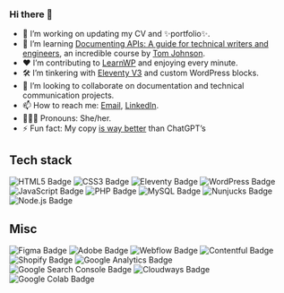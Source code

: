 ### Hi there 👋

<!--
**ironnysh/ironnysh** is a ✨ _special_ ✨ repository because its `README.md` (this file) appears on your GitHub profile.
-->

- 🧹 I’m working on updating my CV and ✨portfolio✨.
- 🧠 I’m learning [Documenting APIs: A guide for technical writers and engineers](https://idratherbewriting.com/learnapidoc/), an incredible course by [Tom Johnson](https://idratherbewriting.com/aboutme/).
- ♥️ I’m contributing to [LearnWP](https://learn.wordpress.org) and enjoying every minute.
- 🛠️ I’m tinkering with [Eleventy V3](https://www.11ty.dev/blog/canary-eleventy-v3/) and custom WordPress blocks.
- 🎯 I’m looking to collaborate on documentation and technical communication projects.
- 📫 How to reach me: [Email](mailto:ronnyshani@gmail.com), [LinkedIn](https://www.linkedin.com/in/ronny-shani/).
- 👩🏼‍💻 Pronouns: She/her.
- ⚡ Fun fact: My copy [is way better](https://tech-day.project-a.com) than ChatGPT’s

## Tech stack

![HTML5 Badge](https://img.shields.io/badge/HTML5-E34F26?logo=html5&logoColor=fff&style=flat)
![CSS3 Badge](https://img.shields.io/badge/CSS3-1572B6?logo=css3&logoColor=fff&style=flat)
![Eleventy Badge](https://img.shields.io/badge/Eleventy-000?logo=eleventy&logoColor=fff&style=flat)
![WordPress Badge](https://img.shields.io/badge/WordPress-21759B?logo=wordpress&logoColor=fff&style=flat)
![JavaScript Badge](https://img.shields.io/badge/JavaScript-F7DF1E?logo=javascript&logoColor=000&style=flat)
![PHP Badge](https://img.shields.io/badge/PHP-777BB4?logo=php&logoColor=fff&style=flat)
![MySQL Badge](https://img.shields.io/badge/MySQL-4479A1?logo=mysql&logoColor=fff&style=flat)
![Nunjucks Badge](https://img.shields.io/badge/Nunjucks-1C4913?logo=nunjucks&logoColor=fff&style=flat)
![Node.js Badge](https://img.shields.io/badge/Node.js-393?logo=nodedotjs&logoColor=fff&style=flat)

## Misc
![Figma Badge](https://img.shields.io/badge/Figma-F24E1E?logo=figma&logoColor=fff&style=flat)
![Adobe Badge](https://img.shields.io/badge/Adobe-F00?logo=adobe&logoColor=fff&style=flat)
![Webflow Badge](https://img.shields.io/badge/Webflow-146EF5?logo=webflow&logoColor=fff&style=flat)
![Contentful Badge](https://img.shields.io/badge/Contentful-2478CC?logo=contentful&logoColor=fff&style=flat)
![Shopify Badge](https://img.shields.io/badge/Shopify-7AB55C?logo=shopify&logoColor=fff&style=flat)
![Google Analytics Badge](https://img.shields.io/badge/Google%20Analytics-E37400?logo=googleanalytics&logoColor=fff&style=flat)
![Google Search Console Badge](https://img.shields.io/badge/Google%20Search%20Console-458CF5?logo=googlesearchconsole&logoColor=fff&style=flat)
![Cloudways Badge](https://img.shields.io/badge/Cloudways-2C39BD?logo=cloudways&logoColor=fff&style=flat)
![Google Colab Badge](https://img.shields.io/badge/Google%20Colab-F9AB00?logo=googlecolab&logoColor=fff&style=flat)

